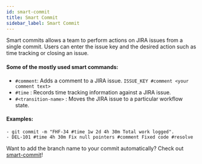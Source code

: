 ```yaml
---
id: smart-commit
title: Smart Commit
sidebar_label: Smart Commit
---
```


Smart commits allows a team to perform actions on JIRA issues from a single commit. Users can enter the issue key and the desired action such as time tracking or closing an issue.

#### Some of the mostly used smart commands:

* `#comment`:  Adds a comment to a JIRA issue. `ISSUE_KEY #comment <your comment text>`
* `#time` : Records time tracking information against a JIRA issue.
* `#<transition-name>` :  Moves the JIRA issue to a particular workflow state.

#### Examples:

    - git commit -m "FHF-34 #time 1w 2d 4h 30m Total work logged".
    - DEL-101 #time 4h 30m Fix null pointers #comment Fixed code #resolve

Want to add the branch name to your commit automatically? Check out [smart-commit](https://github.com/sbimochan/smart-commit)!
